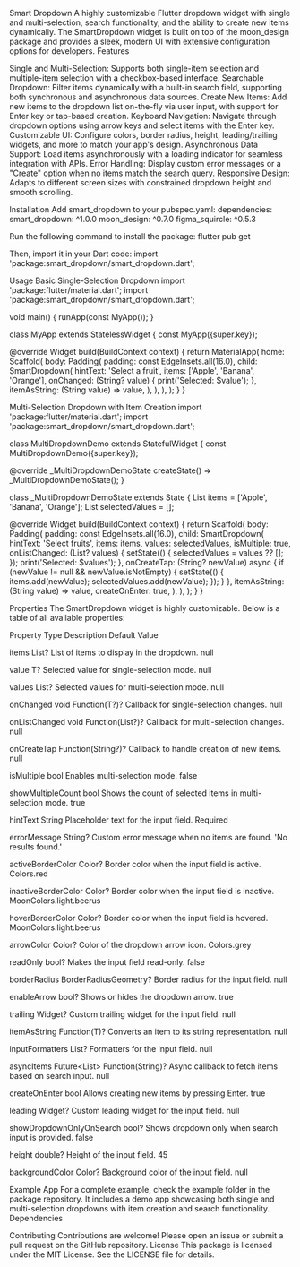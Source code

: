 Smart Dropdown
A highly customizable Flutter dropdown widget with single and multi-selection, search functionality, and the ability to create new items dynamically. The SmartDropdown widget is built on top of the moon_design package and provides a sleek, modern UI with extensive configuration options for developers.
Features

Single and Multi-Selection: Supports both single-item selection and multiple-item selection with a checkbox-based interface.
Searchable Dropdown: Filter items dynamically with a built-in search field, supporting both synchronous and asynchronous data sources.
Create New Items: Add new items to the dropdown list on-the-fly via user input, with support for Enter key or tap-based creation.
Keyboard Navigation: Navigate through dropdown options using arrow keys and select items with the Enter key.
Customizable UI: Configure colors, border radius, height, leading/trailing widgets, and more to match your app's design.
Asynchronous Data Support: Load items asynchronously with a loading indicator for seamless integration with APIs.
Error Handling: Display custom error messages or a "Create" option when no items match the search query.
Responsive Design: Adapts to different screen sizes with constrained dropdown height and smooth scrolling.

Installation
Add smart_dropdown to your pubspec.yaml:
dependencies:
  smart_dropdown: ^1.0.0
  moon_design: ^0.7.0
  figma_squircle: ^0.5.3

Run the following command to install the package:
flutter pub get

Then, import it in your Dart code:
import 'package:smart_dropdown/smart_dropdown.dart';

Usage
Basic Single-Selection Dropdown
import 'package:flutter/material.dart';
import 'package:smart_dropdown/smart_dropdown.dart';

void main() {
  runApp(const MyApp());
}

class MyApp extends StatelessWidget {
  const MyApp({super.key});

  @override
  Widget build(BuildContext context) {
    return MaterialApp(
      home: Scaffold(
        body: Padding(
          padding: const EdgeInsets.all(16.0),
          child: SmartDropdown<String>(
            hintText: 'Select a fruit',
            items: ['Apple', 'Banana', 'Orange'],
            onChanged: (String? value) {
              print('Selected: $value');
            },
            itemAsString: (String value) => value,
          ),
        ),
      ),
    );
  }
}

Multi-Selection Dropdown with Item Creation
import 'package:flutter/material.dart';
import 'package:smart_dropdown/smart_dropdown.dart';

class MultiDropdownDemo extends StatefulWidget {
  const MultiDropdownDemo({super.key});

  @override
  _MultiDropdownDemoState createState() => _MultiDropdownDemoState();
}

class _MultiDropdownDemoState extends State<MultiDropdownDemo> {
  List<String> items = ['Apple', 'Banana', 'Orange'];
  List<String> selectedValues = [];

  @override
  Widget build(BuildContext context) {
    return Scaffold(
      body: Padding(
        padding: const EdgeInsets.all(16.0),
        child: SmartDropdown<String>(
          hintText: 'Select fruits',
          items: items,
          values: selectedValues,
          isMultiple: true,
          onListChanged: (List<String>? values) {
            setState(() {
              selectedValues = values ?? [];
            });
            print('Selected: $values');
          },
          onCreateTap: (String? newValue) async {
            if (newValue != null && newValue.isNotEmpty) {
              setState(() {
                items.add(newValue);
                selectedValues.add(newValue);
              });
            }
          },
          itemAsString: (String value) => value,
          createOnEnter: true,
        ),
      ),
    );
  }
}

Properties
The SmartDropdown widget is highly customizable. Below is a table of all available properties:



Property
Type
Description
Default Value



items
List<T>?
List of items to display in the dropdown.
null


value
T?
Selected value for single-selection mode.
null


values
List<T>?
Selected values for multi-selection mode.
null


onChanged
void Function(T?)?
Callback for single-selection changes.
null


onListChanged
void Function(List<T>?)?
Callback for multi-selection changes.
null


onCreateTap
Function(String?)?
Callback to handle creation of new items.
null


isMultiple
bool
Enables multi-selection mode.
false


showMultipleCount
bool
Shows the count of selected items in multi-selection mode.
true


hintText
String
Placeholder text for the input field.
Required


errorMessage
String?
Custom error message when no items are found.
'No results found.'


activeBorderColor
Color?
Border color when the input field is active.
Colors.red


inactiveBorderColor
Color?
Border color when the input field is inactive.
MoonColors.light.beerus


hoverBorderColor
Color?
Border color when the input field is hovered.
MoonColors.light.beerus


arrowColor
Color?
Color of the dropdown arrow icon.
Colors.grey


readOnly
bool?
Makes the input field read-only.
false


borderRadius
BorderRadiusGeometry?
Border radius for the input field.
null


enableArrow
bool?
Shows or hides the dropdown arrow.
true


trailing
Widget?
Custom trailing widget for the input field.
null


itemAsString
Function(T)?
Converts an item to its string representation.
null


inputFormatters
List<TextInputFormatter>?
Formatters for the input field.
null


asyncItems
Future<List<T>> Function(String)?
Async callback to fetch items based on search input.
null


createOnEnter
bool
Allows creating new items by pressing Enter.
true


leading
Widget?
Custom leading widget for the input field.
null


showDropdownOnlyOnSearch
bool?
Shows dropdown only when search input is provided.
false


height
double?
Height of the input field.
45


backgroundColor
Color?
Background color of the input field.
null


Example App
For a complete example, check the example folder in the package repository. It includes a demo app showcasing both single and multi-selection dropdowns with item creation and search functionality.
Dependencies



Contributing
Contributions are welcome! Please open an issue or submit a pull request on the GitHub repository.
License
This package is licensed under the MIT License. See the LICENSE file for details.